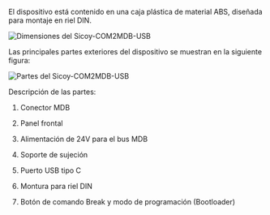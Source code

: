 El dispositivo está contenido en una caja plástica de material ABS, diseñada para montaje en riel DIN.


![Dimensiones del Sicoy-COM2MDB-USB](https://github.com/user-attachments/assets/91bc9894-4d6d-413f-9d7d-555d3a9f086c)


Las principales partes exteriores del dispositivo se muestran en la siguiente figura:


![Partes del Sicoy-COM2MDB-USB](https://github.com/user-attachments/assets/b865903a-7ac0-4a8b-9027-0a06fb17d815)

Descripción de las partes:

1. Conector MDB

2. Panel frontal

3. Alimentación de 24V para el bus MDB

4. Soporte de sujeción

5. Puerto USB tipo C

6. Montura para riel DIN

7. Botón de comando Break y modo de programación (Bootloader)
   



